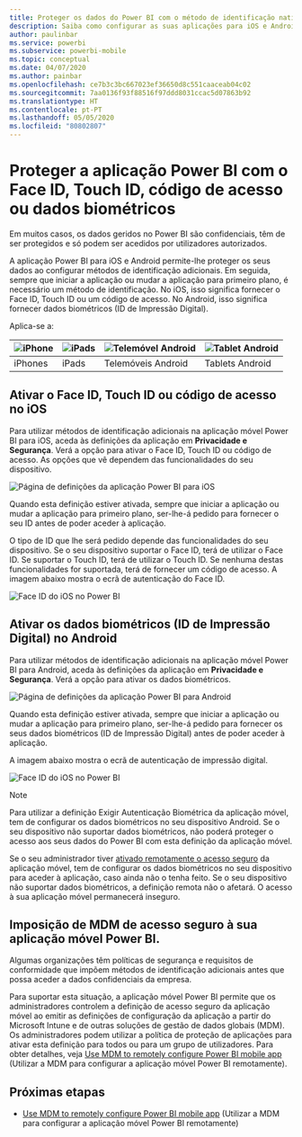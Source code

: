 ```yaml
---
title: Proteger os dados do Power BI com o método de identificação nativo do dispositivo
description: Saiba como configurar as suas aplicações para iOS e Android para que exija um método de identificação adicional antes de poder aceder aos seus dados do Power BI
author: paulinbar
ms.service: powerbi
ms.subservice: powerbi-mobile
ms.topic: conceptual
ms.date: 04/07/2020
ms.author: painbar
ms.openlocfilehash: ce7b3c3bc667023ef36650d8c551caaceab04c02
ms.sourcegitcommit: 7aa0136f93f88516f97ddd8031ccac5d07863b92
ms.translationtype: HT
ms.contentlocale: pt-PT
ms.lasthandoff: 05/05/2020
ms.locfileid: "80802807"
---
```

# <a name="protect-power-bi-app-with-face-id-touch-id-passcode-or-biometric-data"></a>Proteger a aplicação Power BI com o Face ID, Touch ID, código de acesso ou dados biométricos 

Em muitos casos, os dados geridos no Power BI são confidenciais, têm de ser protegidos e só podem ser acedidos por utilizadores autorizados. 

A aplicação Power BI para iOS e Android permite-lhe proteger os seus dados ao configurar métodos de identificação adicionais. Em seguida, sempre que iniciar a aplicação ou mudar a aplicação para primeiro plano, é necessário um método de identificação. No iOS, isso significa fornecer o Face ID, Touch ID ou um código de acesso. No Android, isso significa fornecer dados biométricos (ID de Impressão Digital).

Aplica-se a:

| ![iPhone](./media/mobile-native-secure-access/ios-logo-40-px.png) | ![iPads](./media/mobile-native-secure-access/ios-logo-40-px.png) | ![Telemóvel Android](././media/mobile-native-secure-access/android-logo-40-px.png) | ![Tablet Android](././media/mobile-native-secure-access/android-logo-40-px.png) |
|:--- |:--- |:--- |:--- |
|iPhones |iPads |Telemóveis Android |Tablets Android |

## <a name="turn-on-face-id-touch-id-or-passcode-on-ios"></a>Ativar o Face ID, Touch ID ou código de acesso no iOS

Para utilizar métodos de identificação adicionais na aplicação móvel Power BI para iOS, aceda às definições da aplicação em **Privacidade e Segurança**. Verá a opção para ativar o Face ID, Touch ID ou código de acesso. As opções que vê dependem das funcionalidades do seu dispositivo.

![Página de definições da aplicação Power BI para iOS](./media/mobile-native-secure-access/mobile-ios-native-secured-setting.png)

Quando esta definição estiver ativada, sempre que iniciar a aplicação ou mudar a aplicação para primeiro plano, ser-lhe-á pedido para fornecer o seu ID antes de poder aceder à aplicação.

O tipo de ID que lhe será pedido depende das funcionalidades do seu dispositivo. Se o seu dispositivo suportar o Face ID, terá de utilizar o Face ID. Se suportar o Touch ID, terá de utilizar o Touch ID. Se nenhuma destas funcionalidades for suportada, terá de fornecer um código de acesso. A imagem abaixo mostra o ecrã de autenticação do Face ID.

![Face ID do iOS no Power BI](./media/mobile-native-secure-access/mobile-ios-native-secured-faceid.png)

## <a name="turn-on-biometric-data-fingerprint-id-on-android"></a>Ativar os dados biométricos (ID de Impressão Digital) no Android

Para utilizar métodos de identificação adicionais na aplicação móvel Power BI para Android, aceda às definições da aplicação em **Privacidade e Segurança**. Verá a opção para ativar os dados biométricos.

![Página de definições da aplicação Power BI para Android](./media/mobile-native-secure-access/mobile-android-native-secured-setting.png)

Quando esta definição estiver ativada, sempre que iniciar a aplicação ou mudar a aplicação para primeiro plano, ser-lhe-á pedido para fornecer os seus dados biométricos (ID de Impressão Digital) antes de poder aceder à aplicação.

A imagem abaixo mostra o ecrã de autenticação de impressão digital.

![Face ID do iOS no Power BI](./media/mobile-native-secure-access/mobile-android-native-secured-fingerprint-id.png)

>[!NOTE]
>Para utilizar a definição Exigir Autenticação Biométrica da aplicação móvel, tem de configurar os dados biométricos no seu dispositivo Android. Se o seu dispositivo não suportar dados biométricos, não poderá proteger o acesso aos seus dados do Power BI com esta definição da aplicação móvel.
>
>Se o seu administrador tiver [ativado remotamente o acesso seguro](#mdm-enforcement-of-secure-access-to-your-power-bi-mobile-app) da aplicação móvel, tem de configurar os dados biométricos no seu dispositivo para aceder à aplicação, caso ainda não o tenha feito. Se o seu dispositivo não suportar dados biométricos, a definição remota não o afetará. O acesso à sua aplicação móvel permanecerá inseguro.

## <a name="mdm-enforcement-of-secure-access-to-your-power-bi-mobile-app"></a>Imposição de MDM de acesso seguro à sua aplicação móvel Power BI.

Algumas organizações têm políticas de segurança e requisitos de conformidade que impõem métodos de identificação adicionais antes que possa aceder a dados confidenciais da empresa.

Para suportar esta situação, a aplicação móvel Power BI permite que os administradores controlem a definição de acesso seguro da aplicação móvel ao emitir as definições de configuração da aplicação a partir do Microsoft Intune e de outras soluções de gestão de dados globais (MDM). Os administradores podem utilizar a política de proteção de aplicações para ativar esta definição para todos ou para um grupo de utilizadores. Para obter detalhes, veja [Use MDM to remotely configure Power BI mobile app](mobile-app-configuration.md#data-protection-settings-ios-and-android) (Utilizar a MDM para configurar a aplicação móvel Power BI remotamente).

## <a name="next-steps"></a>Próximas etapas
* [Use MDM to remotely configure Power BI mobile app](mobile-app-configuration.md) (Utilizar a MDM para configurar a aplicação móvel Power BI remotamente)
